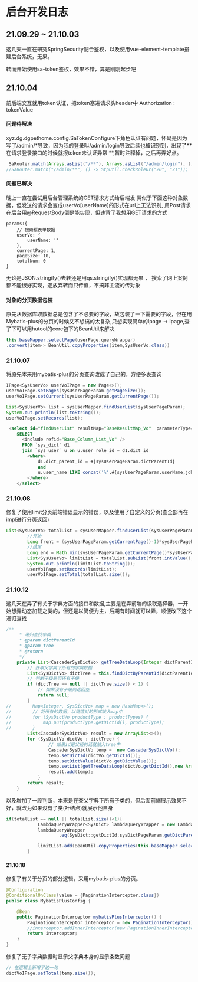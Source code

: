 # 后台开发日志

## 21.09.29 ~ 21.10.03

这几天一直在研究SpringSecurity配合鉴权，以及使用vue-element-template搭建后台系统，无果。

转而开始使用sa-token鉴权，效果不错，算是刚刚起步吧

## 21.10.04

前后端交互就用token认证，把token塞进请求头header中 Authorization : tokenValue

#### 问题待解决

xyz.dg.dgpethome.config.SaTokenConfigure下角色认证有问题，怀疑是因为写了/admin/*导致，因为我的登录叫/admin/login导致后续也被识别到，出现了**在请求登录接口的时候就报token未认证异常 **,暂时注释掉，之后再弄好点。

```java
 SaRouter.match(Arrays.asList("/**"), Arrays.asList("/admin/login"), () -> StpUtil.checkLogin());
//SaRouter.match("/admin/**", () -> StpUtil.checkRoleOr("20", "21"));
```

#### 问题已解决

晚上一直在尝试用后台管理系统的GET请求方式给后端发 类似于下面这种对象数据，但发送的请求会变成userVo[userName]的形式在url上无法识别, 用Post请求在后台用@RequestBody倒是能实现，但违背了我想用GET请求的方式

```vue
params:{
    // 搜索框表单数据
	userVo: {
		userName: ''
	}, 
    currentPage: 1,
    pageSize: 10,
    totalNum: 0
}
```

无论是JSON.stringify()去转还是用qs.stringify()实现都无果 ， 搜索了网上案例都不能很好实现，遂放弃转而只传值，不搞非主流的传对象

#### 对象的分页数据包装

原先从数据库取数据总是包含了不必要的字段，故包装了一下需要的字段，但在用Mybatis-plus的分页的时候又不想搞的太复杂,只想实现简单的Ipage<SysUser> -> Ipage<SysUserVo>,查了下可以用hutool的core包下的BeanUtil来解决

```java
this.baseMapper.selectPage(userPage,queryWrapper)
.convert(item-> BeanUtil.copyProperties(item,SysUserVo.class))
```

### 21.10.07

将原先本来用mybatis-plus的分页查询改成了自己的，方便多表查询

```java
IPage<SysUserVo> userVoIPage = new Page<>();
userVoIPage.setPages(sysUserPageParam.getPageSize());
userVoIPage.setCurrent(sysUserPageParam.getCurrentPage());

List<SysUserVo> list = sysUserMapper.findUserList(sysUserPageParam);
System.out.println(list.toString());
userVoIPage.setRecords(list);
```

```sql
 <select id="findUserList" resultMap="BaseResultMap_Vo"  parameterType="xyz.dg.dgpethome.model.page.SysUserPageParam">
    SELECT
      <include refid="Base_Column_List_Vo" />
      FROM `sys_dict` d1
      join `sys_user` u on u.user_role_id = d1.dict_id
        <where>
            d1.dict_parent_id = #{sysUserPageParam.dictParentId}
            and
            u.user_name LIKE concat('%',#{sysUserPageParam.userName,jdbcType=VARCHAR},'%')
        </where>
    </select>
```

### 21.10.08

修复了使用limit分页前端错误显示的错误，以及使用了自定义的分页(查全部再在impl进行分页返回)

```java
List<SysUserVo> totalList = sysUserMapper.findUserList(sysUserPageParam);
        //开始
        Long front = (sysUserPageParam.getCurrentPage()-1)*sysUserPageParam.getPageSize();
        //结尾
        Long end = Math.min(sysUserPageParam.getCurrentPage()*sysUserPageParam.getPageSize(),totalList.size());
        List<SysUserVo> limitList = totalList.subList(front.intValue(),end.intValue());
        System.out.println(limitList.toString());
        userVoIPage.setRecords(limitList);
        userVoIPage.setTotal(totalList.size());
```

### 21.10.12

这几天在弄了有关于字典方面的接口和数据,主要是在弄前端的级联选择器，一开始想弄动态加载之类的，但还是以简便为主，后期有时间就可以弄，顺便改下这个递归查找

```java
/**
     * 递归查找字典
     * @param dictParentId
     * @param tree
     * @return
     */
    private List<CascaderSysDictVo> getTreeDataLoop(Integer dictParentId,List<CascaderSysDictVo> tree) {
        // 获取父字典下所有的字典数据
        List<SysDictVo> dictTree = this.findDictByParentId(dictParentId);
        // 判断子级是否还有子级
        if (dictTree == null || dictTree.size() < 1) {
            // 如果没有子级则返回空
            return null;
        }
//        Map<Integer, SysDictVo> map = new HashMap<>();
//        // 将所有的数据，以键值对的形式装入map中
//        for (SysDictVo productType : productTypes) {
//            map.put(productType.getDictId(), productType);
//        }
        List<CascaderSysDictVo> result = new ArrayList<>();
        for (SysDictVo dictVo : dictTree) {
                // 如果id是父级的话就放入tree中
                CascaderSysDictVo temp =  new CascaderSysDictVo();
                temp.setDictId(dictVo.getDictId());
                temp.setDictValue(dictVo.getDictValue());
                temp.setList(getTreeDataLoop(dictVo.getDictId(),new ArrayList<>()));
                result.add(temp);
            }
        return result;
    }
```

以及增加了一段判断，本来是在查父字典下所有子类的，但后面前端展示效果不好，就改为如果没有子类(叶结点)就展示他自身

```java
if(totalList == null || totalList.size()<1){
            LambdaQueryWrapper<SysDict> lambdaQueryWrapper = new LambdaQueryWrapper<>();
            lambdaQueryWrapper
                    .eq(SysDict::getDictId,sysDictPageParam.getDictParentId());

            limitList.add(BeanUtil.copyProperties(this.baseMapper.selectOne(lambdaQueryWrapper),SysDictVo.class));
        }
```

#### 21.10.18

修复了有关于分页的部分逻辑，采用mybatis-plus的分页。

```java
@Configuration
@ConditionalOnClass(value = {PaginationInterceptor.class})
public class MybatisPlusConfig {

    @Bean
    public PaginationInterceptor mybatisPlusInterceptor() {
        PaginationInterceptor interceptor = new PaginationInterceptor();
        //interceptor.addInnerInterceptor(new PaginationInnerInterceptor(DbType.H2));
        return interceptor;
    }
}
```

修复了无子字典数据时显示父字典本身的显示条数问题

```java
// 在逻辑上新增了这一句 
dictVoIPage.setTotal(temp.size());
```

